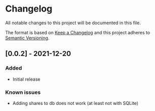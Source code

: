 # Changelog
All notable changes to this project will be documented in this file.

The format is based on [Keep a Changelog](http://keepachangelog.com/en/1.0.0/)
and this project adheres to [Semantic Versioning](http://semver.org/spec/v2.0.0.html).


## [0.0.2] - 2021-12-20

### Added

- Initial release

### Known issues

- Adding shares to db does not work (at least not with SQLite)
